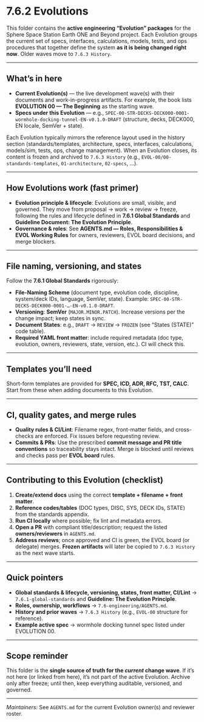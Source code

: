 # 7.6.2 Evolutions

This folder contains the **active engineering “Evolution” packages** for the Sphere Space Station Earth ONE and Beyond project. Each Evolution groups the current set of specs, interfaces, calculations, models, tests, and ops procedures that together define the system **as it is being changed right now**. Older waves move to `7.6.3 History`.

---

## What’s in here

* **Current Evolution(s)** — the live development wave(s) with their documents and work-in-progress artifacts. For example, the book lists **EVOLUTION 00 — The Beginning** as the starting wave.
* **Specs under this Evolution** — e.g.,
  `SPEC-00-STR-DECKS-DECK000-0001-wormhole-docking-tunnel-EN-v0.1.0-DRAFT` (structure, decks, DECK000, EN locale, SemVer + state).

Each Evolution typically mirrors the reference layout used in the history section (standards/templates, architecture, specs, interfaces, calculations, models/sim, tests, ops, change management). When an Evolution closes, its content is frozen and archived to `7.6.3 History` (e.g., `EVOL-00/00-standards-templates`, `01-architecture`, `02-specs`, …).

---

## How Evolutions work (fast primer)

* **Evolution principle & lifecycle**: Evolutions are small, visible, and governed. They move from proposal → work → review → freeze, following the rules and lifecycle defined in **7.6.1 Global Standards** and **Guideline Document: The Evolution Principle**.
* **Governance & roles**: See **AGENTS.md — Roles, Responsibilities & EVOL Working Rules** for owners, reviewers, EVOL board decisions, and merge blockers.

---

## File naming, versioning, and states

Follow the **7.6.1 Global Standards** rigorously:

* **File-Naming Scheme** (document type, evolution code, discipline, system/deck IDs, language, SemVer, state).
  Example: `SPEC-00-STR-DECKS-DECK000-0001-…-EN-v0.1.0-DRAFT`.
* **Versioning**: **SemVer** (`MAJOR.MINOR.PATCH`). Increase versions per the change impact; keep states in sync.
* **Document States**: e.g., `DRAFT` → `REVIEW` → `FROZEN` (see “States (STATE)” code table).
* **Required YAML front matter**: include required metadata (doc type, evolution, owners, reviewers, state, version, etc.). CI will check this.

---

## Templates you’ll need

Short-form templates are provided for **SPEC, ICD, ADR, RFC, TST, CALC**. Start from these when adding documents to this Evolution.

---

## CI, quality gates, and merge rules

* **Quality rules & CI/Lint**: Filename regex, front-matter fields, and cross-checks are enforced. Fix issues before requesting review.
* **Commits & PRs**: Use the prescribed **commit message and PR title conventions** so traceability stays intact. Merge is blocked until reviews and checks pass per **EVOL board** rules.

---

## Contributing to this Evolution (checklist)

1. **Create/extend docs** using the correct **template + filename + front matter**.
2. **Reference codes/tables** (DOC types, DISC, SYS, DECK IDs, STATE) from the standards appendix.
3. **Run CI locally** where possible; fix lint and metadata errors.
4. **Open a PR** with compliant title/description; request the listed **owners/reviewers** in `AGENTS.md`.
5. **Address reviews**; once approved and CI is green, the EVOL board (or delegate) merges. **Frozen artifacts** will later be copied to `7.6.3 History` as the next wave starts.

---

## Quick pointers

* **Global standards & lifecycle, versioning, states, front matter, CI/Lint** → `7.6.1-global-standards` and **Guideline: The Evolution Principle**.
* **Roles, ownership, workflows** → `7.6-engineering/AGENTS.md`.
* **History and prior waves** → `7.6.3 History` (e.g., `EVOL-00` structure for reference).
* **Example active spec** → wormhole docking tunnel spec listed under EVOLUTION 00.

---

## Scope reminder

This folder is the **single source of truth for the *current* change wave**. If it’s not here (or linked from here), it’s not part of the active Evolution. Archive only after freeze; until then, keep everything auditable, versioned, and governed.

---

*Maintainers:* See `AGENTS.md` for the current Evolution owner(s) and reviewer roster.

